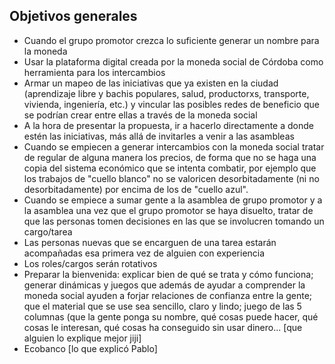 ## Objetivos generales
   - Cuando el grupo promotor crezca lo suficiente generar un nombre para la moneda
   - Usar la plataforma digital creada por la moneda social de Córdoba como herramienta para los intercambios
   - Armar un mapeo de las iniciativas que ya existen en la ciudad (aprendizaje libre y bachis populares, salud, productorxs, transporte, vivienda, ingeniería, etc.) y vincular las posibles redes de beneficio que se podrían crear entre ellas a través de la moneda social
   - A la hora de presentar la propuesta, ir a hacerlo directamente a donde estén las iniciativas, más allá de invitarles a venir a las asambleas
   - Cuando se empiecen a generar intercambios con la moneda social tratar de regular de alguna manera los precios, de forma que no se haga una copia del sistema económico que se intenta combatir, por ejemplo que los trabajos de "cuello blanco" no se valoricen desorbitadamente (ni no desorbitadamente) por encima de los de "cuello azul".
   - Cuando se empiece a sumar gente a la asamblea de grupo promotor y a la asamblea una vez que el grupo promotor se haya disuelto, tratar de que las personas tomen decisiones en las que se involucren tomando un cargo/tarea
   - Las personas nuevas que se encarguen de una tarea estarán acompañadas esa primera vez de alguien con experiencia
   - Los roles/cargos serán rotativos
   - Preparar la bienvenida: explicar bien de qué se trata y cómo funciona; generar dinámicas y juegos que además de ayudar a comprender la moneda social ayuden a forjar relaciones de confianza entre la gente; que el material que se use sea sencillo, claro y lindo; juego de las 5 columnas (que la gente ponga su nombre, qué cosas puede hacer, qué cosas le interesan, qué cosas ha conseguido sin usar dinero... [que alguien lo explique mejor jiji]
   - Ecobanco [lo que explicó Pablo]
